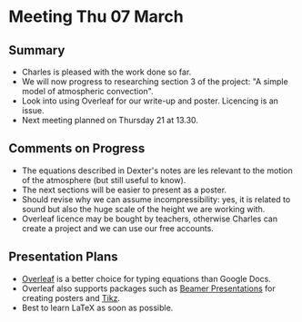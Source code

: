 # Meeting Thu 07 March 

## Summary
 - Charles is pleased with the work done so far.
 - We will now progress to researching section 3 of the project: "A simple model of atmospheric convection".
 - Look into using Overleaf for our write-up and poster. Licencing is an issue.
 - Next meeting planned on Thursday 21 at 13.30.

## Comments on Progress
 - The equations described in Dexter's notes are les relevant to the motion of the atmosphere (but still useful to know).
 - The next sections will be easier to present as a poster.
 - Should revise why we can assume incompressibility: yes, it is related to sound but also the huge scale of the height we are working with. 
 - Overleaf licence may be bought by teachers, otherwise Charles can create a project and we can use our free accounts.

## Presentation Plans
 - [Overleaf](https://www.overleaf.com/) is a better choice for typing equations than Google Docs.
 - Overleaf also supports packages such as [Beamer Presentations](https://www.overleaf.com/learn/latex/Beamer_Presentations%3A_A_Tutorial_for_Beginners_(Part_1)%E2%80%94Getting_Started) for creating posters and [Tikz](https://tikz.dev/library-math).
 - Best to learn LaTeX as soon as possible.